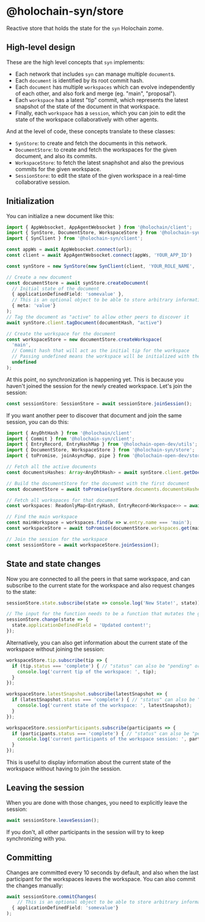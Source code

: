 # @holochain-syn/store

Reactive store that holds the state for the `syn` Holochain zome.

## High-level design

These are the high level concepts that `syn` implements:

- Each network that includes `syn` can manage multiple `document`s.
- Each `document` is identified by its root commit hash.
- Each `document` has multiple `workspaces` which can evolve independently of each other, and also fork and merge (eg. "main", "proposal"). 
- Each `workspace` has a latest "tip" commit, which represents the latest snapshot of the state of the document in that workspace.
- Finally, each `workspace` has a `session`, which you can join to edit the state of the workspace collaboratively with other agents.

And at the level of code, these concepts translate to these classes:

- `SynStore`: to create and fetch the documents in this network.
- `DocumentStore`: to create and fetch the workspaces for the given document, and also its commits.
- `WorkspaceStore`: to fetch the latest snaphshot and also the previous commits for the given workspace.
- `SessionStore`: to edit the state of the given workspace in a real-time collaborative session.

## Initialization

You can initialize a new document like this:

```ts
import { AppWebsocket, AppAgentWebsocket } from '@holochain/client';
import { SynStore, DocumentStore, WorkspaceStore } from '@holochain-syn/store';
import { SynClient } from '@holochain-syn/client';

const appWs = await AppWebsocket.connect(url);
const client = await AppAgentWebsocket.connect(appWs, 'YOUR_APP_ID')

const synStore = new SynStore(new SynClient(client, 'YOUR_ROLE_NAME', 'YOUR_ZOME_NAME'));

// Create a new document
const documentStore = await synStore.createDocument(
  // Initial state of the document
  { applicationDefinedField: 'somevalue' },
  // This is an optional object to be able to store arbitrary information in the commit
  { meta: 'value'}
);
// Tag the document as "active" to allow other peers to discover it
await synStore.client.tagDocument(documentHash, "active")

// Create the workspace for the document
const workspaceStore = new documentStore.createWorkspace(
  'main',
  // Commit hash that will act as the initial tip for the workspace
  // Passing undefined means the workspace will be initialized with the document's initial state
  undefined
);
```

At this point, no synchronization is happening yet. This is because you haven't joined the session for the newly created workspace. Let's join the session:

```ts
const sessionStore: SessionStore = await sessionStore.joinSession();
```

If you want another peer to discover that document and join the same session, you can do this:

```ts
import { AnyDhtHash } from '@holochain/client'
import { Commit } from '@holochain-syn/client';
import { EntryRecord, EntryHashMap } from '@holochain-open-dev/utils';
import { DocumentStore, WorkspaceStore } from '@holochain-syn/store';
import { toPromise, joinAsyncMap, pipe } from '@holochain-open-dev/stores';

// Fetch all the active documents
const documentsHashes: Array<AnyDhtHash> = await synStore.client.getDocumentsWithTag("active");

// Build the documentStore for the document with the first document
const documentStore = await toPromise(synStore.documents.documentsHashes[0]);

// Fetch all workspaces for that document
const workspaces: ReadonlyMap<EntryHash, EntryRecord<Workspace>> = await toPromise(pipe(documentStore.allWorkspaces, joinAsyncMap));

// Find the main workspace
const mainWorkspace = workspaces.find(w => w.entry.name === 'main');
const workspaceStore = await toPromise(documentStore.workspaces.get(mainWorkspace.entryHash));

// Join the session for the workspace
const sessionStore = await workspaceStore.joinSession();
```

## State and state changes

Now you are connected to all the peers in that same workspace, and can subscribe to the current state for the workspace and also request changes to the state:

```ts
sessionStore.state.subscribe(state => console.log('New State!', state));

// The input for the function needs to be a function that mutates the given javascript object state 
sessionStore.change(state => {
  state.applicationDefinedField = 'Updated content!';
});
```

Alternatively, you can also get information about the current state of the workspace without joining the session:

```ts
workspaceStore.tip.subscribe(tip => {
  if (tip.status === 'complete') { // "status" can also be "pending" or "error"
    console.log('current tip of the workspace: ', tip);
  }
});

workspaceStore.latestSnapshot.subscribe(latestSnapshot => {
  if (latestSnapshot.status === 'complete') { // "status" can also be "pending" or "error"
    console.log('current state of the workspace: ', latestSnapshot);
  }
});

workspaceStore.sessionParticipants.subscribe(participants => {
  if (participants.status === 'complete') { // "status" can also be "pending" or "error"
    console.log('current participants of the workspace session: ', participants);
  }
});
```

This is useful to display information about the current state of the workspace without having to join the session.

## Leaving the session

When you are done with those changes, you need to explicitly leave the session:

```ts
await sessionStore.leaveSession();
```

If you don't, all other participants in the session will try to keep synchronizing with you.

## Committing

Changes are committed every 10 seconds by default, and also when the last participant for the workspaces leaves the workspace. You can also commit the changes manually:

```ts
await sessionStore.commitChanges(
    // This is an optional object to be able to store arbitrary information in the commit
  { applicationDefinedField: 'somevalue'} 
);
```
